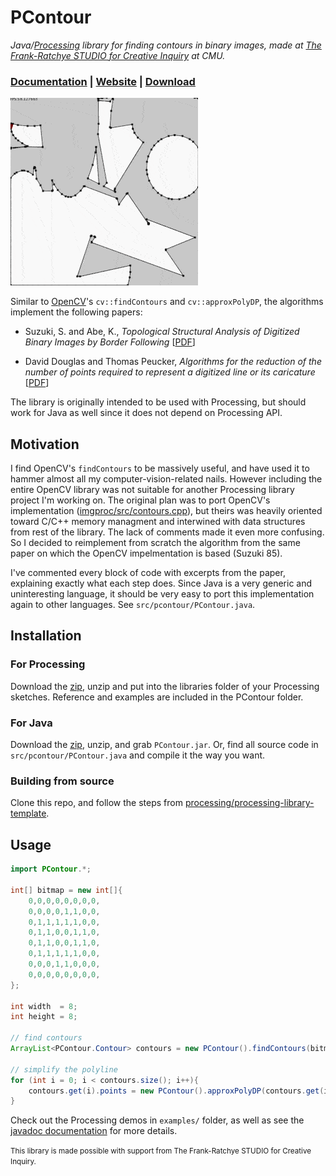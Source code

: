 # PContour

*Java/[Processing](https://processing.org/) library for finding contours in binary images, made at [The Frank-Ratchye STUDIO for Creative Inquiry](https://studioforcreativeinquiry.org/) at CMU.*

### [Documentation](https://pcontour.netlify.com/reference/pcontour/pcontour) | [Website](https://pcontour.netlify.com/) | [Download](https://pcontour.netlify.com/download/PContour-1.zip)

![](web/gif.gif)

Similar to [OpenCV](https://opencv.org/)'s `cv::findContours` and `cv::approxPolyDP`, the algorithms implement the following papers:

- Suzuki, S. and Abe, K., *Topological Structural Analysis of Digitized Binary Images by Border Following* [[PDF](https://www.academia.edu/15495158/Topological_Structural_Analysis_of_Digitized_Binary_Images_by_Border_Following)]

- David Douglas and Thomas Peucker, *Algorithms for the reduction of the number of points required to represent a digitized line or its caricature* [[PDF](https://pdfs.semanticscholar.org/e46a/c802d7207e0e51b5333456a3f46519c2f92d.pdf?_ga=2.159056185.224903301.1586631312-1235308287.1586631312)]

The library is originally intended to be used with Processing, but should work for Java as well since it does not depend on Processing API.

## Motivation

I find OpenCV's `findContours` to be massively useful, and have used it to hammer almost all my computer-vision-related nails. However including the entire OpenCV library was not suitable for another Processing library project I'm working on. The original plan was to port OpenCV's implementation ([imgproc/src/contours.cpp](https://github.com/opencv/opencv/blob/master/modules/imgproc/src/contours.cpp)), but theirs was heavily oriented toward C/C++ memory managment and interwined with data structures from rest of the library. The lack of comments made it even more confusing. So I decided to reimplement from scratch the algorithm from the same paper on which the OpenCV impelmentation is based (Suzuki 85). 

I've commented every block of code with excerpts from the paper, explaining exactly what each step does. Since Java is a very generic and uninteresting language, it should be very easy to  port this implementation again to other languages. See `src/pcontour/PContour.java`.

## Installation

### For Processing

Download the [zip](https://pcontour.netlify.com/download/PContour-1.zip), unzip and put into the libraries folder of your Processing sketches. Reference and examples are included in the PContour folder.

### For Java

Download the [zip](https://pcontour.netlify.com/download/PContour-1.zip), unzip, and grab `PContour.jar`. Or, find all source code in `src/pcontour/PContour.java` and compile it the way you want.

### Building from source

Clone this repo, and follow the steps from [processing/processing-library-template](https://github.com/processing/processing-library-template).

## Usage

```java
import PContour.*;

int[] bitmap = new int[]{
	0,0,0,0,0,0,0,0,
	0,0,0,0,1,1,0,0,
	0,1,1,1,1,1,0,0,
	0,1,1,0,0,1,1,0,
	0,1,1,0,0,1,1,0,
	0,1,1,1,1,1,0,0,
	0,0,0,1,1,0,0,0,
	0,0,0,0,0,0,0,0,
};

int width  = 8;
int height = 8;

// find contours
ArrayList<PContour.Contour> contours = new PContour().findContours(bitmap, width, height);

// simplify the polyline
for (int i = 0; i < contours.size(); i++){
	contours.get(i).points = new PContour().approxPolyDP(contours.get(i).points,1);
}

```

Check out the Processing demos in `examples/` folder, as well as see the [javadoc documentation](https://pcontour.netlify.com/reference/pcontour/pcontour) for more details.


<small>This library is made possible with support from The Frank-Ratchye STUDIO for Creative Inquiry.</small>